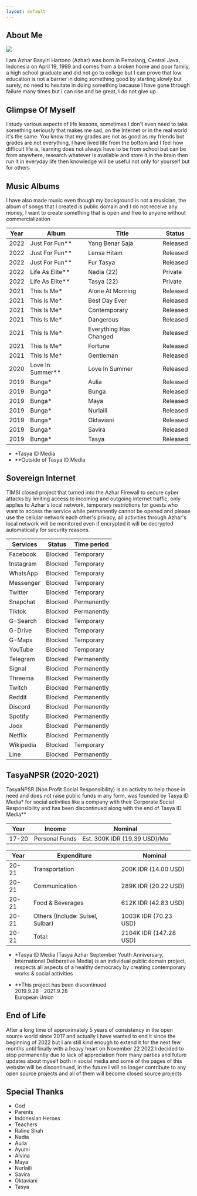 ```yaml
---
layout: default
---
```


## About Me

<img class="profile-picture" src="/azhar.jpg">

I am Azhar Basyiri Hartono (Azhar) was born in Pemalang, Central Java, Indonesia on April 19, 1999 and comes from a broken home and poor family, a high school graduate and did not go to college but I can prove that low education is not a barrier in doing something good by starting slowly but surely, no need to hesitate in doing something because I have gone through failure many times but I can rise and be great, I do not give up.

## Glimpse Of Myself

I study various aspects of life lessons, sometimes I don't even need to take something seriously that makes me sad, on the Internet or in the real world it's the same. You know that my grades are not as good as my friends but grades are not everything, I have lived life from the bottom and I feel how difficult life is, learning does not always have to be from school but can be from anywhere, research whatever is available and store it in the brain then run it in everyday life then knowledge will be useful not only for yourself but for others

## Music Albums

I have also made music even though my background is not a musician, the album of songs that I created is public domain and I do not receive any money, I want to create something that is open and free to anyone without commercialization


Year | Album           | Title                  | Status
-----|-----------------|------------------------|----------
2022 | Just For Fun**  | Yang Benar Saja        | Released
2022 | Just For Fun**  | Lensa Hitam            | Released
2022 | Just For Fun**  | Fur Tasya              | Released
2022 | Life As Elite** | Nadia (22)             | Private
2022 | Life As Elite** | Tasya (22)             | Private
2021 | This Is Me*     | Alone At Morning       | Released
2021 | This Is Me*     | Best Day Ever          | Released
2021 | This Is Me*     | Contemporary           | Released
2021 | This Is Me*     | Dangerous              | Released
2021 | This Is Me*     | Everything Has Changed | Released
2021 | This Is Me*     | Fortune                | Released
2021 | This Is Me*     | Gentleman              | Released
2020 | Love In Summer**| Love In Summer         | Released
2019 | Bunga*          | Aulia                  | Released
2019 | Bunga*          | Bunga                  | Released
2019 | Bunga*          | Maya                   | Released
2019 | Bunga*          | Nurlaili               | Released
2019 | Bunga*          | Oktaviani              | Released
2019 | Bunga*          | Savira                 | Released
2019 | Bunga*          | Tasya                  | Released

* *Tasya ID Media<br>
* **Outside of Tasya ID Media

## Sovereign Internet

TIMSI closed project that turned into the Azhar Firewall to secure cyber attacks by limiting access to incoming and outgoing internet traffic, only applies to Azhar's local network, temporary restrictions for guests who want to access the service while permanently cannot be opened and please use the cellular network each other's privacy, all activities through Azhar's local network will be monitored even if encrypted it will be decrypted automatically for security reasons.

Services  | Status   | Time period  |
--------- |----------|--------------|
Facebook  | Blocked  | Temporary    |
Instagram | Blocked  | Temporary    |
WhatsApp  | Blocked  | Temporary    |
Messenger | Blocked  | Temporary    |
Twitter   | Blocked  | Temporary    |
Snapchat  | Blocked  | Permanently  |   
Tiktok    | Blocked  | Permanently  |
G-Search  | Blocked  | Temporary    |
G-Drive   | Blocked  | Temporary    |
G-Maps    | Blocked  | Temporary    | 
YouTube   | Blocked  | Temporary    |
Telegram  | Blocked  | Permanently  |
Signal    | Blocked  | Permanently  |
Threema   | Blocked  | Permanently  |
Twitch    | Blocked  | Permanently  |
Reddit    | Blocked  | Permanently  |
Discord   | Blocked  | Permanently  |
Spotify   | Blocked  | Permanently  |
Joox      | Blocked  | Permanently  |
Netflix   | Blocked  | Permanently  |
Wikipedia | Blocked  | Temporary    |
Line      | Blocked  | Permanently  |


## TasyaNPSR (2020-2021)
TasyaNPSR (Non Profit Social Responsibility) is an activity to help those in need and does not raise public funds in any form, was founded by Tasya ID Media* for social activities like a company with their Corporate Social Responsibility and has been discontinued along with the end of Tasya ID Media**

Year  | Income         | Nominal
------|----------------|------------------------------------------
17-20 | Personal Funds |  Est. 300K IDR (19.39 USD)/Mo

Year  | Expenditure                      | Nominal
------|----------------------------------|------------------------
20-21 | Transportation                   | 200K IDR (14.00 USD) 
20-21 | Communication                    | 289K IDR (20.22 USD)
20-21 | Food & Beverages                 | 612K IDR (42.83 USD) 
20-21 | Others (Include: Sulsel, Sulbar) | 1003K IDR (70.23 USD)
20-21 | Total:                           | 2104K IDR (147.28 USD) 

* *Tasya ID Media (Tasya Azhar September Youth Anniversary, International Deliberative Media) is an individual public domain project, respects all aspects of a healthy democracy by creating contemporary works & social activities<br>

* **This project has been discontinued
<br>2019.9.28 - 2021.9.28
<br>European Union

## End of Life

After a long time of approximately 5 years of consistency in the open source world since 2017 and actually I have wanted to end it since the beginning of 2022 but I am still kind enough to extend it for the next few months until finally with a heavy heart on November 22 2022 I decided to stop permanently due to lack of appreciation from many parties and future updates about myself both in social media and some of the pages of this website will be discontinued, in the future I will no longer contribute to any open source projects and all of them will become closed source projects

## Special Thanks

* God
* Parents
* Indonesian Heroes
* Teachers
* Raline Shah
* Nadia
* Aulia
* Ayumi
* Alvina
* Maya
* Nurlaili
* Savira
* Oktaviani
* Tasya 
